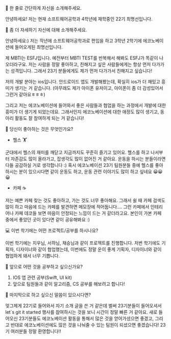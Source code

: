 👋 한 줄로 간단하게 자신을 소개해주세요.

안녕하세요! 저는 현재 소프트웨어공학과 4학년에 재학중인 22기 최명선입니다.

🔎 좀 더 자세하기 자신에 대해 소개해주세요.

안녕하세요:) 저는 작년에 소프트웨어공학과로 편입을 하고 3학년 2학기에 에코노베이션에 들어오게된 최명선입니다.

제 MBTI는 ESFJ입니다. 예전부터 MBTI TEST를 반복해서 해봐도 ESFJ가 똑같이 나오더라구요. 저는 사람을 정말 좋아하고,  친해지고 싶은 사람들에게는 항상 먼저 다가가는 성격입니다. 그래서 23기 분들에게도 제가 먼저 다가가서 친해지고 싶습니다! 

저의 개발 분야는 ios입니다. 안드로이드 앱도 개발해봤는데, 확실히 ios가 더 재밌고 흥미가 생기는 거 같습니다. (아무래도 제가 아이폰 유저이고, 아이폰이 좀 더 감성있어서 그런거 같아요ㅎㅎㅎ)

그리고 저는 에코노베이션에 들어와서 좋은 사람들과 협업을 하는 과정에서 개발에 대한 흥미가 더 생기게 되었는데요. 그래서인지 에코노베이션에 대한 애정도 많이 생기고, 동아리 활동도 잘 참여하게 되는 거 같습니다!

💌 당신이 좋아하는 것은 무엇인가요?

- 헬스 🏋

군대에서 헬스의 재미를 깨닫고 지금까지도 꾸준히 즐기고 있어요. 헬스를 하고 나서부터 자존감도 많이 올라가고, 잡생각도 많이 없어진 거 같아요. 운동을 하시는 분들이라면 다들 공감하실 거로 생각합니다 :) 혹시 에코노베이션 23기 팀원분들 중에 헬스를 좋아하시는 분이 있으시다면 같이 운동도 하고, 운동 관련 이야기도 많이 하고 싶네요 😀😀😀

- 카페 ☕

저는 예쁜 카페 찾는 것도 좋아하고, 가는 것도 너무 좋아해요. 그래서 쉴 때 카페 검색도 많이 하고 마음에 드는 카페를 발견하면 메모장에 적어둡니다…. 그런 카페에서 인테리어나 카페 데코들 보면 마음이 안정되는 느낌이 드는 거 같더라고요. 본인이 가본 카페 중에서 좋았던 곳이 있다면 같이 공유해봐요 :) 

💻 이번 학기에는 어떤 프로젝트/공부를 하시나요?

이번 학기에는 지우님, 서하님, 채승님과 같이 프로젝트를 진행합니다. 저번 학기에도 기획자, 디자이너와 같이 협업했는데, 이번에도 정말 운이 좋게 기획자, 디자이너와 같이 협업하게 돼서 너무 기쁩니다.

👣 앞으로 어떤 것을 공부하고 싶으신가요?

1. IOS 앱 관련 공부(Swift, UI kit)
2. 앞으로 팀원들과 같이 알고리즘, CS 공부를 해보려고 합니다!

💙 마지막으로 하고 싶으신 말씀이 있으시다면?

엊그제게 22기로 들어와서 자기 소개 글을 쓴 거 같은데 벌써 23기분들이 들어오셔서 let`s git it started 행사를 참여하시는 것을 보니 시간이 정말 빠른 거 같아요. 새로 들어오신 23기분들도 에코노베이션 활동을 통해서 많은 것을 얻어가셨으면 좋겠고, 그리고 반대로 에코노베이션에도 많은 것을 나눠줄 수 있는 팀원이 되셨으면 좋겠습니다! 23기 여러분들 정말 환영합니다!!
